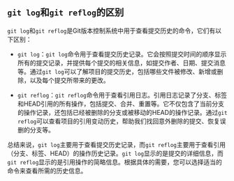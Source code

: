 ## `git log`和`git reflog`的区别

`git log`和`git reflog`是Git版本控制系统中用于查看提交历史的命令，它们有以下区别：

- `git log`：`git log`命令用于查看提交历史记录。它会按照提交时间的顺序显示所有的提交记录，并提供每个提交的相关信息，如提交作者、日期、提交消息等。通过`git log`可以了解项目的提交历史，包括哪些文件被修改、新增或删除，以及每个提交所带来的更改。

- `git reflog`：`git reflog`命令用于查看引用日志。引用日志记录了分支、标签和HEAD引用的所有操作，包括提交、合并、重置等。它不仅包含了当前分支的操作记录，还包括已经被删除的分支或被移动的HEAD的操作记录。通过`git reflog`可以查看项目的引用变动历史，帮助我们找回意外删除的提交、恢复误删的分支等。

总结来说，`git log`主要用于查看提交历史记录，而`git reflog`主要用于查看引用（分支、标签、HEAD）的操作历史记录。`git log`显示的是提交的详细信息，而`git reflog`显示的是引用操作的简略信息。根据具体的需要，您可以选择适当的命令来查看所需的历史信息。